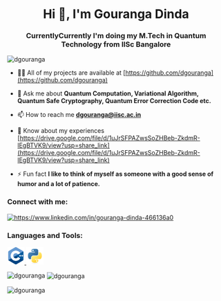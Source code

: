 <h1 align="center">Hi 👋, I'm Gouranga Dinda</h1>
<h3 align="center">CurrentlyCurrently I'm doing my M.Tech in Quantum Technology from IISc Bangalore</h3>

<p align="left"> <img src="https://komarev.com/ghpvc/?username=dgouranga&label=Profile%20views&color=0e75b6&style=flat" alt="dgouranga" /> </p>

- 👨‍💻 All of my projects are available at [https://github.com/dgouranga](https://github.com/dgouranga)

- 💬 Ask me about **Quantum Computation, Variational Algorithm, Quantum Safe Cryptography, Quantum Error Correction Code etc.**

- 📫 How to reach me **dgouranga@iisc.ac.in**

- 📄 Know about my experiences [https://drive.google.com/file/d/1uJrSFPAZwsSoZHBeb-ZkdmR-lEgBTVK9/view?usp=share_link](https://drive.google.com/file/d/1uJrSFPAZwsSoZHBeb-ZkdmR-lEgBTVK9/view?usp=share_link)

- ⚡ Fun fact **I like to think of myself as someone with a good sense of humor and a lot of patience.**

<h3 align="left">Connect with me:</h3>
<p align="left">
<a href="https://linkedin.com/in/https://www.linkedin.com/in/gouranga-dinda-466136a0" target="blank"><img align="center" src="https://raw.githubusercontent.com/rahuldkjain/github-profile-readme-generator/master/src/images/icons/Social/linked-in-alt.svg" alt="https://www.linkedin.com/in/gouranga-dinda-466136a0" height="30" width="40" /></a>
</p>

<h3 align="left">Languages and Tools:</h3>
<p align="left"> <a href="https://www.w3schools.com/cpp/" target="_blank" rel="noreferrer"> <img src="https://raw.githubusercontent.com/devicons/devicon/master/icons/cplusplus/cplusplus-original.svg" alt="cplusplus" width="40" height="40"/> </a> <a href="https://www.python.org" target="_blank" rel="noreferrer"> <img src="https://raw.githubusercontent.com/devicons/devicon/master/icons/python/python-original.svg" alt="python" width="40" height="40"/> </a> </p>

<p><img align="left" src="https://github-readme-stats.vercel.app/api/top-langs?username=dgouranga&show_icons=true&locale=en&layout=compact" alt="dgouranga" /></p>

<p>&nbsp;<img align="center" src="https://github-readme-stats.vercel.app/api?username=dgouranga&show_icons=true&locale=en" alt="dgouranga" /></p>

<p><img align="center" src="https://github-readme-streak-stats.herokuapp.com/?user=dgouranga&" alt="dgouranga" /></p>



